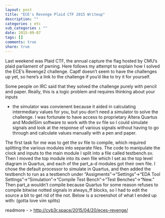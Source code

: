 ```yaml
---
layout: post
title: "ECE's Revenge Plaid CTF 2015 Writeup"
description: ""
categories : etc
sub_categories : ""
date: 2015-09-07
tags: []
comments: true
share: true
---
```


Last weekend was Plaid CTF, the annual capture the flag hosted by CMU’s plaid
parliament of pwning. Here follows my attempt to explain how I solved the
ECE’s Revenge2 challenge. Captf doesn’t seem to have the challenges up yet, so
here’s a link to the challenge if you’d like to try it for yourself.

  

Some people on IRC said that they solved the challenge purely with pencil and
paper. Really, this is a logic problem and requires thinking about your inputs
- the simulator was convienent because it aided in calculating intermediary
values for you, but you don’t need a simulator to solve the challenge. I was
fortunate to have access to proprietary Altera Quartus and ModelSim software
to work with the sv file so I could simulate signals and look at the response
of various signals without having to go through and calculate values manually
with a pen and paper.

  

The first task for me was to get the sv file to compile, which required
splitting the various modules into separate files. The code to manipulate the
clock and inputs to the main module I split into a file called testbench.sv.
Then I moved the top module into its own file which I set as the top level
diagram in Quartus, and each of the part_a-d modules got their own file. I
chose the default processor to simulate in Quartus, and then added the
testbench to run as a testbench under “Assigments”->“Settings”->“EDA Tool
Settings”->“Simulation”->“Compile Test Bench”->“Test Benches”->“New.” Then
part_a wouldn’t compile because Quartus for some reason refuses to compile
bitwise notted signals in always_ff blocks, so I had to edit the source a bit
to get rid of the not. Below is a screenshot of what I ended up with: (gotta
love vim splits)

  

readmore - > http://cyb3r.space/2015/04/20/eces-revenge/

